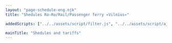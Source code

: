 ```yaml
---
layout: "page-schedule-eng.njk"
title: "Shedules Ro-Ro/Rail/Passenger ferry «Vilnius»"

addedScripts: ["../../assets/script/filter.js", "../../assets/script/ajax.js"]

mainTitle: "Shedules and tariffs"
---
```

